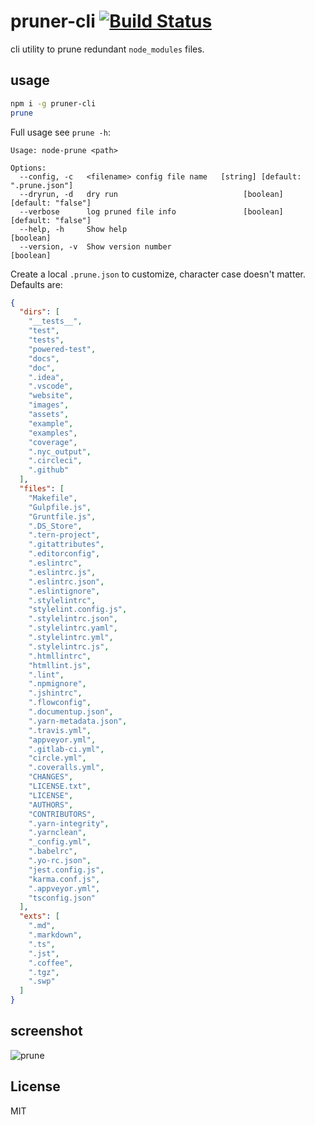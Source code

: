 # pruner-cli [![Build Status](https://travis-ci.org/xg-wang/pruner-cli.svg?branch=master)](https://travis-ci.org/xg-wang/pruner-cli)

cli utility to prune redundant `node_modules` files.

## usage

```bash
npm i -g pruner-cli
prune
```

Full usage see `prune -h`:

```plain
Usage: node-prune <path>

Options:
  --config, -c   <filename> config file name   [string] [default: ".prune.json"]
  --dryrun, -d   dry run                            [boolean] [default: "false"]
  --verbose      log pruned file info               [boolean] [default: "false"]
  --help, -h     Show help                                             [boolean]
  --version, -v  Show version number                                   [boolean]
```

Create a local `.prune.json` to customize, character case doesn't matter. Defaults are:

```json
{
  "dirs": [
    "__tests__",
    "test",
    "tests",
    "powered-test",
    "docs",
    "doc",
    ".idea",
    ".vscode",
    "website",
    "images",
    "assets",
    "example",
    "examples",
    "coverage",
    ".nyc_output",
    ".circleci",
    ".github"
  ],
  "files": [
    "Makefile",
    "Gulpfile.js",
    "Gruntfile.js",
    ".DS_Store",
    ".tern-project",
    ".gitattributes",
    ".editorconfig",
    ".eslintrc",
    ".eslintrc.js",
    ".eslintrc.json",
    ".eslintignore",
    ".stylelintrc",
    "stylelint.config.js",
    ".stylelintrc.json",
    ".stylelintrc.yaml",
    ".stylelintrc.yml",
    ".stylelintrc.js",
    ".htmllintrc",
    "htmllint.js",
    ".lint",
    ".npmignore",
    ".jshintrc",
    ".flowconfig",
    ".documentup.json",
    ".yarn-metadata.json",
    ".travis.yml",
    "appveyor.yml",
    ".gitlab-ci.yml",
    "circle.yml",
    ".coveralls.yml",
    "CHANGES",
    "LICENSE.txt",
    "LICENSE",
    "AUTHORS",
    "CONTRIBUTORS",
    ".yarn-integrity",
    ".yarnclean",
    "_config.yml",
    ".babelrc",
    ".yo-rc.json",
    "jest.config.js",
    "karma.conf.js",
    ".appveyor.yml",
    "tsconfig.json"
  ],
  "exts": [
    ".md",
    ".markdown",
    ".ts",
    ".jst",
    ".coffee",
    ".tgz",
    ".swp"
  ]
}
```

## screenshot

![prune](https://i.imgur.com/kEmAyY1.png)

## License

MIT